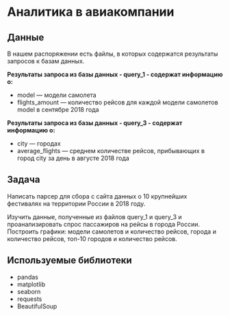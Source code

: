 # Аналитика в авиакомпании

## Данные
В нашем распоряжении есть файлы, в которых содержатся результаты запросов к базам данных.

**Результаты запроса из базы данных - query_1 - содержат информацию о:**
- model — модели самолета
- flights_amount — количество рейсов для каждой модели самолетов model в сентябре 2018 года

**Результаты запроса из базы данных - query_3 - содержат информацию о:**
- city — городах
- average_flights — среднем количестве рейсов, прибывающих в город city за день в августе 2018 года

## Задача

Написать парсер для сбора с сайта данных о 10 крупнейших фестивалях на территории России в 2018 году.

Изучить данные, полученные из файлов query_1 и query_3 и проанализировать спрос пассажиров на рейсы в города России. Построить графики: модели самолетов и количество рейсов, города и количество рейсов, топ-10 городов и количество рейсов.

## Используемые библиотеки

- pandas
- matplotlib
- seaborn
- requests
- BeautifulSoup
